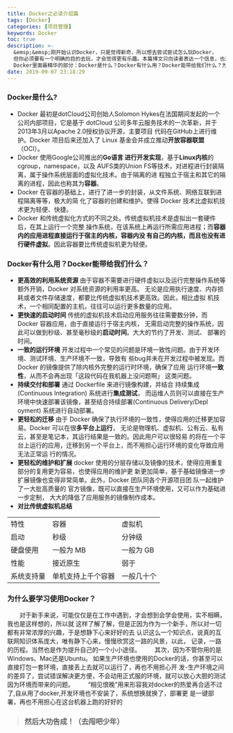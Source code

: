 ```yaml
---
title: Docker之必读介绍篇
tags: [Docker]
categories: [项目管理]
keywords: Docker
toc: true
description: >-
  &emsp;&emsp;刚开始认识Docker，只是觉得新奇，所以想去尝试尝试怎么玩Docker，
  但你必须要有一个明确的目的去玩，才会觉得更有乐趣。本篇博文只向读者表达一个信息，也是学习
  Docker里面最精华的部分：Docker是什么？Docker有什么用？Docker能带给我们什么？为什么要学习 使用Docker?
date: 2019-09-07 23:18:29
---
```

<script type="text/javascript" src="/js/src/bai.js"></script>
    

### Docker是什么?
* Docker 最初是dotCloud公司创始人Solomon Hykes在法国期间发起的一个公司内部项目，它是基于
dotCloud 公司多年云服务技术的一次革新，并于2013年3月以Apache 2.0授权协议开源，主要项目
代码在GitHub上进行维护。Docker 项目后来还加入了 Linux 基金会并成立推动**开放容器联盟**（OCI）。
* Docker 使用Google公司推出的**Go语言 进行开发实现**，基于**Linux内核**的cgroup，namespace，以及
AUFS类的Union FS等技术，对进程进行封装隔离，属于操作系统层面的虚拟化技术。由于隔离的进
程独立于宿主和其它的隔离的进程，因此也称其为**容器**。
* Docker 在容器的基础上，进行了进一步的封装，从文件系统、网络互联到进程隔离等等，极大的简
化了容器的创建和维护。使得 Docker 技术比虚拟机技术更为轻便、快捷。
* Docker 和传统虚拟化方式的不同之处。传统虚拟机技术是虚拟出一套硬件后，在其上运行一个完整
操作系统，在该系统上再运行所需应用进程；而**容器内的应用进程直接运行于宿主的内核，容器内没
有自己的内核，而且也没有进行硬件虚拟**。因此容器要比传统虚拟机更为轻便。

### Docker有什么用？Docker能带给我们什么？
* **更高效的利用系统资源**
由于容器不需要进行硬件虚拟以及运行完整操作系统等额外开销，Docker 对系统资源的利用率更高。
无论是应用执行速度、内存损耗或者文件存储速度，都要比传统虚拟机技术更高效。因此，相比虚拟
机技术，一个相同配置的主机，往往可以运行更多数量的应用。
* **更快速的启动时间**
传统的虚拟机技术启动应用服务往往需要数分钟，而 Docker 容器应用，由于直接运行于宿主内核，
无需启动完整的操作系统，因此可以做到秒级、甚至毫秒级的**启动时间**。大大的节约了开发、测试、
部署的时间。
* **一致的运行环境**
开发过程中一个常见的问题是环境一致性问题。由于开发环境、测试环境、生产环境不一致，导致有
些bug并未在开发过程中被发现。而Docker 的镜像提供了除内核外完整的运行时环境，确保了应用
运行环境**一致性**，从而不会再出现「这段代码在我机器上没问题啊」 这类问题。
* **持续交付和部署**
通过 Dockerfile 来进行镜像构建，并结合 持续集成(Continuous Integration) 系统进行**集成测试**，
而运维人员则可以直接在生产环境中快速部署该镜像，甚至结合持续部署(Continuous Delivery/Depl
oyment) 系统进行自动部署。
* **更轻松的迁移**
由于 Docker 确保了执行环境的一致性，使得应用的迁移更加容易。Docker 可以在很**多平台上运行**，
无论是物理机、虚拟机、公有云、私有云，甚至是笔记本，其运行结果是一致的。因此用户可以很轻易
的将在一个平台上运行的应用，迁移到另一个平台上，而不用担心运行环境的变化导致应用无法正常运
行的情况。
* **更轻松的维护和扩展**
 docker 使用的分层存储以及镜像的技术，使得应用重复部分的复用更为容易，也使得应用的维护更
 新更加简单，基于基础镜像进一步扩展镜像也变得非常简单。此外，Docker 团队同各个开源项目团
 队一起维护了一大批高质量的 官方镜像，既可以直接在生产环境使用，又可以作为基础进一步定制，
 大大的降低了应用服务的镜像制作成本。
* **对比传统虚拟机总结**
<table>
    <tr>    <td>特性</td>     <td>容器</td>     <td>虚拟机</td>    </tr>
    <tr>    <td>启动</td>     <td>秒级</td>     <td>分钟级</td>    </tr>
    <tr>    <td>硬盘使用</td>   <td>一般为 MB</td>     <td>一般为 GB</td>     </tr>
    <tr>    <td>性能</td>      <td>接近原生</td>      <td>弱于</td>         </tr>
   <tr>     <td>系统支持量</td>  <td>单机支持上千个容器</td>      <td>一般几十个</td>      </tr>
</table>

### 为什么要学习使用Docker？
&emsp;&emsp;对于新手来说，可能仅仅是在工作中遇到，才会想到会学会使用，实不相瞒，我也是这样想的，所以就
这样了解了解，但是正因为作为一个新手，所以对一切都有非常浓厚的兴趣，于是想静下心来好好的去
认识这么一个知识点，说真的互联网知识体系庞大，唯有静下心来，慢慢欣赏这一路的风景，以此，
记录，一路的历程。当然也是作为提升自己的一个小小途径。
&emsp;&emsp;其次，因为不管你用的是Windows、Mac还是Ubuntu。 
如果生产环境也使用的Docker的话，你甚至可以直接打包一套环境，直接丢上去就可以运行了，再也不用担心开
发-生产环境之间的差异了，尝试错误解决更方便，不会动用正式服的环境，就可以放心大胆的测试因为环境而带来的问题。
&emsp;&emsp;“相见恨晚”用来形容我对docker的热爱再合适不过了,自从用了docker,开发环境也不安装了，系统想换就换了，部署更
是一键部署，再也不用担心在这台机器上跑的好好的
> ### 然后大功告成！（去闯吧少年）
